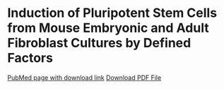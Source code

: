 # Induction of Pluripotent Stem Cells from Mouse Embryonic and Adult Fibroblast Cultures by Defined Factors

[PubMed page with download link](https://www.ncbi.nlm.nih.gov/pmc/articles/PMC3997808/)
[Download PDF File](pdfs/Induction%20of%20Pluripotent%20Stem%20Cells.pdf)
